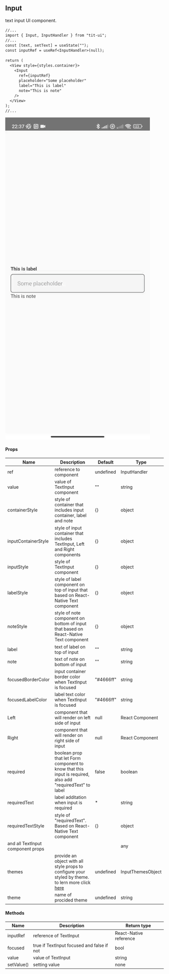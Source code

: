 ## Input

text input UI component.

```tsx
//...
import { Input, InputHandler } from "tit-ui";
//...
const [text, setText] = useState("");
const inputRef = useRef<InputHandler>(null);

return (
  <View style={styles.container}>
    <Input
      ref={inputRef}
      placeholder="Some placeholder"
      label="This is label"
      note="This is note"
    />
  </View>
);
//...
```

![alt switch](https://github.com/blnaxblachbl/tit-ui/blob/main/gifs/textInput.gif?raw=true)

#### Props

| Name                              | Description                                                                                                                               | Default   | Type              |
| --------------------------------- | ----------------------------------------------------------------------------------------------------------------------------------------- | --------- | ----------------- |
| ref                               | reference to component                                                                                                                    | undefined | InputHandler      |
| value                             | value of TextInput component                                                                                                              | ""        | string            |
| containerStyle                    | style of container that includes input container, label and note                                                                          | {}        | object            |
| inputContainerStyle               | style of input container that includes TextInput, Left and Right components                                                               | {}        | object            |
| inputStyle                        | style of TextInput component                                                                                                              | {}        | object            |
| labelStyle                        | style of label component on top of input that based on React-Native Text component                                                        | {}        | object            |
| noteStyle                         | style of note component on bottom of input that based on React-Native Text component                                                      | {}        | object            |
| label                             | text of label on top of input                                                                                                             | ""        | string            |
| note                              | text of note on bottom of input                                                                                                           | ""        | string            |
| focusedBorderColor                | input container border color when TextInput is focused                                                                                    | "#4666ff" | string            |
| focusedLabelColor                 | label text color when TextInput is focused                                                                                                | "#4666ff" | string            |
| Left                              | component that will render on left side of input                                                                                          | null      | React Component   |
| Right                             | component that will render on right side of input                                                                                         | null      | React Component   |
| required                          | boolean prop that let Form component to know that this input is required, also add "requiredText" to label                                | false     | boolean           |
| requiredText                      | label additation when input is required                                                                                                   | \*        | string            |
| requiredTextStyle                 | style of "requiredText". Based on React-Native Text component                                                                             | {}        | object            |
| and all TextInput component props |                                                                                                                                           |           | any               |
| themes                            | provide an object with all style props to configure your styled by theme. to lern more click [here](https://tit-ui.github.io/docs/themes) | undefined | InputThemesObject |
| theme                             | name of procided theme                                                                                                                    | undefined | string            |

#### Methods

| Name       | Description                                | Return type            |
| ---------- | ------------------------------------------ | ---------------------- |
| inputRef   | reference of TextInput                     | React-Native reference |
| focused    | true if TextInput focused and false if not | bool                   |
| value      | value of TextInput                         | string                 |
| setValue() | setting value                              | none                   |
